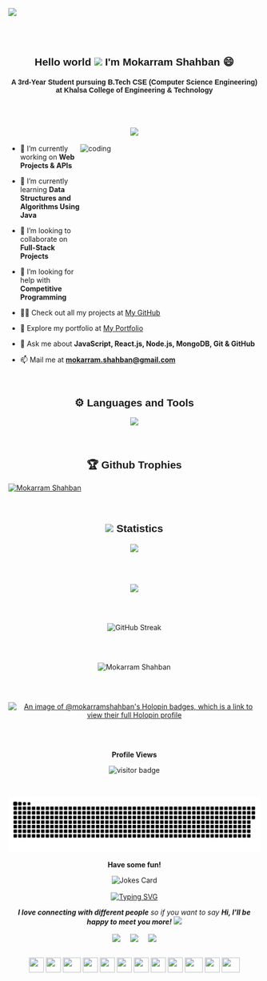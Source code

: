 <p>
  <img src="https://user-images.githubusercontent.com/74038190/240304586-d48893bd-0757-481c-8d7e-ba3e163feae7.png">
</p>

<!-- <h2 align="center">
  <img align="right" alt="coding" src="">
</h2> -->

<br><br>
<h2 align="center" style="font-family: 'Poppins', sans-serif;">Hello world <img src="https://user-images.githubusercontent.com/82110564/189553856-2e7f8f30-80b4-484f-bfaa-9e5eb10f24e5.gif" width="30"> I'm Mokarram Shahban 😄</h2>
<h4 align="center" style="font-family: 'Poppins', sans-serif;">A 3rd-Year Student pursuing B.Tech CSE (Computer Science Engineering) at Khalsa College of Engineering & Technology</h4>
<br><br>
<p align="center">
  <a href="https://github.com/DenverCoder1/readme-typing-svg"><img src="https://readme-typing-svg.herokuapp.com?font=Calibri&weight=1000&size=40&lines=Full-Stack+Web+Developer;Hackathon+Participant;Open+Source+Contributor;Tech+Explorer;&center=true&width=500&height=60"></a>
</p>

<img align="right" alt="coding" height="312" width="360" src="https://user-images.githubusercontent.com/74038190/229223263-cf2e4b07-2615-4f87-9c38-e37600f8381a.gif">

- 🔭 I’m currently working on **Web Projects & APIs**

- 🌱 I’m currently learning **Data Structures and Algorithms Using Java**

- 👯 I’m looking to collaborate on **Full-Stack Projects**

- 🤝 I’m looking for help with **Competitive Programming**

- 👨‍💻 Check out all my projects at [My GitHub](https://github.com/MokarramShahban)

- 📝 Explore my portfolio at [My Portfolio](#)

- 💬 Ask me about **JavaScript, React.js, Node.js, MongoDB, Git & GitHub**

- 📫 Mail me at **mokarram.shahban@gmail.com**

<br>

<h2 align="center" style="font-family: 'Poppins', sans-serif;">⚙️ Languages and Tools</h2>

<p align="center">
  <a href="https://skillicons.dev">
    <img src="https://skillicons.dev/icons?i=js,react,nodejs,mongodb,html,css,bootstrap,git,github,vscode,php,mysql&theme=dark" />
  </a>
</p>

<br>

<h2 align="center" style="font-family: 'Poppins', sans-serif;">🏆 Github Trophies</h2>
<p align="left"> <a href="https://github.com/ryo-ma/github-profile-trophy"><img src="https://github-profile-trophy.vercel.app/?username=MokarramShahban&theme=radical" alt="Mokarram Shahban" /></a> </p>

<br>

<!-- Statistics -->

<h2 align="center" style="font-family: 'Poppins', sans-serif;"><img src="https://media4.giphy.com/media/MIGbtLZoVjbl0bYbAd/giphy.gif?cid=ecf05e472t2h0i8d7dcjaoau9iqtchhr899hxmpxzzgc7lyw&rid=giphy.gif" width="30"> Statistics</h2>

<div class="stats" align="center">

<div align="center" >
  <img height=200 align="center" src="https://github-readme-stats-sigma-five.vercel.app/api?username=MokarramShahban&show_icons=true&count_private=true&theme=radical" />
</div>

<br><br>

<div align="center">
  <img height=200 align="center" src="https://github-readme-stats.vercel.app/api/top-langs/?username=MokarramShahban&show_icons=true&theme=radical&card_width=500" />
</div>

<br><br>

<div align="center"><img src="https://streak-stats.demolab.com?user=MokarramShahban&theme=radical" alt="GitHub Streak" /></div>

<br><br>

<p align="center">
  <img src="https://github-contributor-stats.vercel.app/api?username=MokarramShahban&layout=compact&limit=5&theme=radical&hide_border=true&combine_all_yearly_contributions=true" alt="Mokarram Shahban" />
</p>

<br><br>

[![An image of @mokarramshahban's Holopin badges, which is a link to view their full Holopin profile](https://holopin.me/mokarramshahban)](https://holopin.io/@mokarramshahban)

<br><br>

<p align="center"><b>Profile Views</b></p>
<p align="center"><img src="https://profile-counter.glitch.me/%7BMokarramShahban%7D/count.svg" alt="visitor badge"/></p>
<br>

<p align="center">
  <img src="https://github.com/MokarramShahban/MokarramShahban/blob/output/github-snake.svg" alt="snake">
</p>

<p align="center"><b>Have some fun!</b></p>
<p align="center">
<img src="https://readme-jokes.vercel.app/api?theme=radical" alt="Jokes Card" /></p>

<a href="https://git.io/typing-svg"><img align="center" src="https://readme-typing-svg.demolab.com?font=Dancing+Script&size=30&pause=1000&center=true&vCenter=true&multiline=true&width=530&lines=Bring+your+sense+of+humor+-+it's+mandatory!" alt="Typing SVG" /></a>

<p align="center"><em><b>I love connecting with different people</b> so if you want to say <b>Hi, I'll be happy to meet you more!</b></em> <img src="https://user-images.githubusercontent.com/74038190/241763891-7bb1e704-6026-48f9-8435-2f4d40101348.gif" width="40"></p>

<p align="center">
<a href="https://www.linkedin.com/in/mokarram-shahban/" target="blank"><img align="center" src="https://img.shields.io/badge/LinkedIn-0077B5?style=for-the-badge&logo=linkedin&logoColor=white" /></a> &nbsp;&nbsp;&nbsp;  
<a href="mailto:mokarram.shahban@gmail.com" target="blank"><img align="center" src="https://img.shields.io/badge/Gmail-D14836?style=for-the-badge&logo=gmail&logoColor=white" /></a> &nbsp;&nbsp;&nbsp;       
<a href="https://www.github.com/MokarramShahban" target="blank"><img align="center" src="https://img.shields.io/badge/GitHub-100000?style=for-the-badge&logo=github&logoColor=white" /></a>   
</p>

<br>
<div align="center">
    <img src="https://cultofthepartyparrot.com/parrots/hd/githubparrot.gif" width="30" height="30"/>
    <img src="https://cultofthepartyparrot.com/flags/hd/indiaparrot.gif" width="30" height="30"/>
    <img src="https://cultofthepartyparrot.com/parrots/asyncparrot.gif" width="36" height="30"/>
    <img src="https://cultofthepartyparrot.com/parrots/hd/60fpsparrot.gif" width="30" height="30"/>
    <img src="https://cultofthepartyparrot.com/parrots/hd/jumpingparrot.gif" width="30" height="30"/>
    <img src="https://cultofthepartyparrot.com/parrots/hd/opensourceparrot.gif" width="30" height="30"/>
    <img src="https://cultofthepartyparrot.com/parrots/hd/dealwithitnowparrot.gif" width="30" height="30"/>
    <img src="https://cultofthepartyparrot.com/parrots/hd/hypnoparrotlight.gif" width="30" height="30"/>
    <img src="https://cultofthepartyparrot.com/parrots/databaseparrot.gif" width="30" height="30"/>
    <img src="https://cultofthepartyparrot.com/parrots/fixparrot.gif" width="36" height="30"/>
    <img src="https://cultofthepartyparrot.com/parrots/hd/laptop_parrot.gif" width="30" height="30"/>
    <img src="https://cultofthepartyparrot.com/parrots/hd/exceptionallyfastparrot.gif" width="36" height="30"/>
</div>

